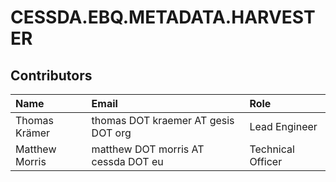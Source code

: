 # CESSDA.EBQ.METADATA.HARVESTER

## Contributors

Name            | Email                     | Role
:---            | :---                      | :---
Thomas Krämer  | thomas DOT kraemer AT gesis DOT org | Lead Engineer
Matthew Morris | matthew DOT morris AT cessda DOT eu | Technical Officer

